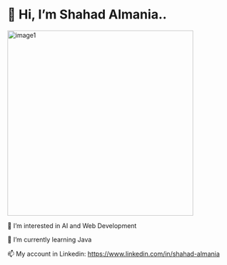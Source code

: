 # 👋 Hi, I’m Shahad Almania..
<img width="416" alt="image1" src="https://user-images.githubusercontent.com/114902383/194179552-e24490b2-bd4c-4250-ba76-5e0f11308367.png">


👀 I’m interested in AI and Web Development

🌱 I’m currently learning Java

📫 My account in Linkedin: https://www.linkedin.com/in/shahad-almania
